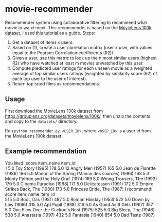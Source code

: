 # movie-recommender
Recommender system using collaborative filtering to recommend what movie to watch next. This
recommender is based on the [MovieLens 100k dataset](https://grouplens.org/datasets/movielens/100k/).
I used [this tutorial](https://realpython.com/build-recommendation-engine-collaborative-filtering/) 
as a guide. Steps:

1. Get a dataset of items x users.
2. Based on (1), create a user correlation matrix (user x user, with values equal to the Pearson 
Correlation coefficients (R2)).
3. Given a user, use this matrix to look up the n most similar users (highest R2) who have watched
at least m movies unwatched by this user.
4. Compute predicted user ratings for each unseen movie as a weighted average of top similar users
ratings (weighted by similarity score (R2) of each top user to the user of interest).
5. Return top rated films as recommendations.

## Usage
First download the MovieLens 100k dataset from https://grouplens.org/datasets/movielens/100k/, then
unzip the contents and copy to the `datasets/` directory.

Run `python recommender.py <USER_ID>`, where `<USER_ID>` is a user id from the MovieLens 100k dataset.

## Example recommendation
You liked: 
         score                                       item_name
item_id                                                       
1          5.0                                Toy Story (1995)
178        5.0                             12 Angry Men (1957)
165        5.0                         Jean de Florette (1986)
166        5.0  Manon of the Spring (Manon des sources) (1986)
168        5.0          Monty Python and the Holy Grail (1974)
169        5.0                      Wrong Trousers, The (1993)
170        5.0                          Cinema Paradiso (1988)
171        5.0                             Delicatessen (1991)
172        5.0                 Empire Strikes Back, The (1980)
173        5.0                      Princess Bride, The (1987)
I recommend: 
         score                               item_name
item_id                                               
515        5.0                        Boot, Das (1981)
487        5.0                    Roman Holiday (1953)
522        5.0                      Down by Law (1986)
315        5.0                        Apt Pupil (1998)
316        5.0               As Good As It Gets (1997)
357        5.0  One Flew Over the Cuckoo's Nest (1975)
525        5.0                   Big Sleep, The (1946)
538        5.0                        Anastasia (1997)
432        5.0                         Fantasia (1940)
854        5.0                        Bad Taste (1987)